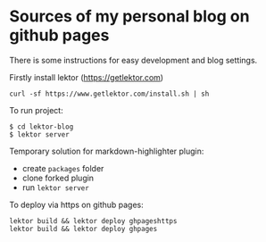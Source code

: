 Sources of my personal blog on github pages
===========================================

There is some instructions for easy development and blog settings.

Firstly install lektor (https://getlektor.com)

`curl -sf https://www.getlektor.com/install.sh | sh`

To run project:

```
$ cd lektor-blog
$ lektor server
```

Temporary solution for markdown-highlighter plugin:

* create `packages` folder
* clone forked plugin
* run `lektor server`

To deploy via https on github pages:
```
lektor build && lektor deploy ghpageshttps
lektor build && lektor deploy ghpages
```
